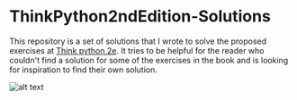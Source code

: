 # ThinkPython2ndEdition-Solutions

This repository is a set of solutions that I wrote to solve the proposed exercises at  [Think python 2e](https://greenteapress.com/wp/think-python-2e/). It tries to be helpful for the reader who couldn't find a solution for some of the exercises in the book and is looking for inspiration to find their own solution.

![alt text](http://greenteapress.com/thinkpython2/think_python2_medium.jpg)

